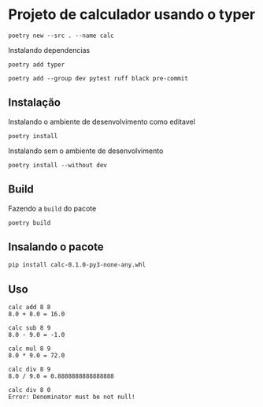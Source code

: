 # Projeto de calculador usando o typer

```console
poetry new --src . --name calc
```

Instalando dependencias

```console
poetry add typer
```

```console
poetry add --group dev pytest ruff black pre-commit
```

## Instalação

Instalando o ambiente de desenvolvimento como editavel

```console
poetry install
```

Instalando sem o ambiente de desenvolvimento

```console
poetry install --without dev
```

## Build

Fazendo a `build` do pacote

```console
poetry build
```

## Insalando o pacote

```console
pip install calc-0.1.0-py3-none-any.whl
```

## Uso

```console
calc add 8 8
8.0 + 8.0 = 16.0
```

```console
calc sub 8 9
8.0 - 9.0 = -1.0
```

```console
calc mul 8 9
8.0 * 9.0 = 72.0
```

```console
calc div 8 9
8.0 / 9.0 = 0.8888888888888888
```

```console
calc div 8 0
Error: Denominator must be not null!
```
